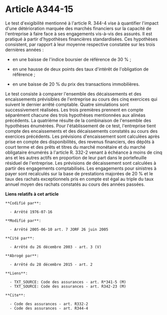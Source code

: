 # Article A344-15

Le test d'exigibilité mentionné à l'article R. 344-4 vise à quantifier l'impact d'une détérioration marquée des marchés
financiers sur la capacité de l'entreprise à faire face à ses engagements vis-à-vis des assurés. Il est pratiqué à partir
d'hypothèses financières standardisées. Ces hypothèses consistent, par rapport à leur moyenne respective constatée sur les
trois dernières années :

- en une baisse de l'indice boursier de référence de 30 % ;

- en une hausse de deux points des taux d'intérêt de l'obligation de référence ;

- en une baisse de 20 % du prix des transactions immobilières. 

Le test consiste à comparer l'ensemble des décaissements et des encaissements prévisibles de l'entreprise au cours des cinq
exercices qui suivent le dernier arrêté comptable. Quatre simulations sont successivement réalisées. Les trois premières
prennent en compte séparément chacune des trois hypothèses mentionnées aux alinéas précédents. La quatrième résulte de la
combinaison de l'ensemble des hypothèses énumérées. Pour l'établissement de ce test, l'entreprise tient compte des
encaissements et des décaissements constatés au cours des exercices précédents. Les prévisions d'encaissement sont calculées
après prise en compte des disponibilités, des revenus financiers, des dépôts à court terme et des prêts et titres du marché
monétaire et du marché obligataire énumérés à l'article R. 332-2 venant à échéance à moins de cinq ans et les autres actifs
en proportion de leur part dans le portefeuille résiduel de l'entreprise. Les prévisions de décaissement sont calculées à
partir des engagements comptabilisés. Les engagements pour sinistres à payer sont recalculés sur la base de prestations
majorées de 20 % et le taux des rachats exceptionnels pris en compte est égal au triple du taux annuel moyen des rachats
constatés au cours des années passées.

**Liens relatifs à cet article**

	**Codifié par**:

	  - Arrêté 1976-07-16

	**Modifié par**:

	  - Arrêté 2005-06-10 art. 7 JORF 26 juin 2005

	**Cité par**:

	  - Arrêté du 26 décembre 2003 - art. 3 (V)

	**Abrogé par**:

	  - Arrêté du 28 décembre 2015 - art. 2

	**Liens**:

	  - TXT_SOURCE: Code des assurances - art. R*341-5 (M)
	  - TXT_SOURCE: Code des assurances - art. R342-23 (M)

	**Cite**:

	  - Code des assurances - art. R332-2
	  - Code des assurances - art. R344-4
